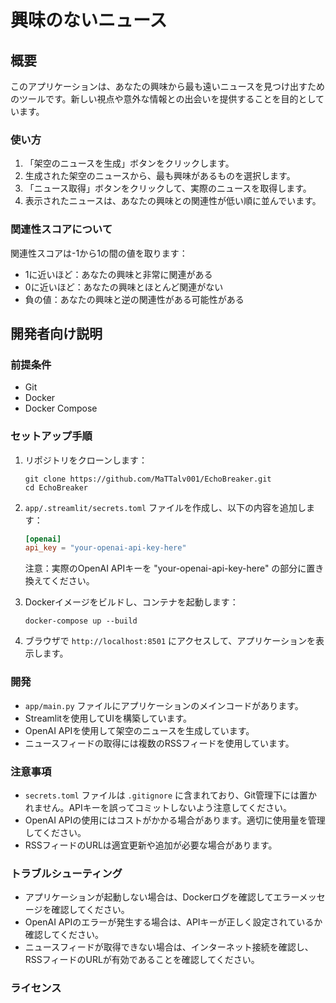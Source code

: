 # 興味のないニュース 

## 概要

このアプリケーションは、あなたの興味から最も遠いニュースを見つけ出すためのツールです。新しい視点や意外な情報との出会いを提供することを目的としています。

### 使い方

1. 「架空のニュースを生成」ボタンをクリックします。
2. 生成された架空のニュースから、最も興味があるものを選択します。
3. 「ニュース取得」ボタンをクリックして、実際のニュースを取得します。
4. 表示されたニュースは、あなたの興味との関連性が低い順に並んでいます。

### 関連性スコアについて

関連性スコアは-1から1の間の値を取ります：
- 1に近いほど：あなたの興味と非常に関連がある
- 0に近いほど：あなたの興味とほとんど関連がない
- 負の値：あなたの興味と逆の関連性がある可能性がある

## 開発者向け説明

### 前提条件

- Git
- Docker
- Docker Compose

### セットアップ手順

1. リポジトリをクローンします：

   ```
   git clone https://github.com/MaTTalv001/EchoBreaker.git
   cd EchoBreaker
   ```

2. `app/.streamlit/secrets.toml` ファイルを作成し、以下の内容を追加します：

   ```toml
   [openai]
   api_key = "your-openai-api-key-here"
   ```

   注意：実際のOpenAI APIキーを "your-openai-api-key-here" の部分に置き換えてください。

3. Dockerイメージをビルドし、コンテナを起動します：

   ```
   docker-compose up --build
   ```

4. ブラウザで `http://localhost:8501` にアクセスして、アプリケーションを表示します。

### 開発

- `app/main.py` ファイルにアプリケーションのメインコードがあります。
- Streamlitを使用してUIを構築しています。
- OpenAI APIを使用して架空のニュースを生成しています。
- ニュースフィードの取得には複数のRSSフィードを使用しています。

### 注意事項

- `secrets.toml` ファイルは `.gitignore` に含まれており、Git管理下には置かれません。APIキーを誤ってコミットしないよう注意してください。
- OpenAI APIの使用にはコストがかかる場合があります。適切に使用量を管理してください。
- RSSフィードのURLは適宜更新や追加が必要な場合があります。

### トラブルシューティング

- アプリケーションが起動しない場合は、Dockerログを確認してエラーメッセージを確認してください。
- OpenAI APIのエラーが発生する場合は、APIキーが正しく設定されているか確認してください。
- ニュースフィードが取得できない場合は、インターネット接続を確認し、RSSフィードのURLが有効であることを確認してください。

### ライセンス
